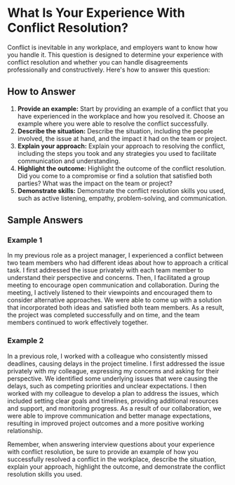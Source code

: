 What Is Your Experience With Conflict Resolution?
======================================================================

Conflict is inevitable in any workplace, and employers want to know how you handle it. This question is designed to determine your experience with conflict resolution and whether you can handle disagreements professionally and constructively. Here's how to answer this question:

How to Answer
-------------

1. **Provide an example:** Start by providing an example of a conflict that you have experienced in the workplace and how you resolved it. Choose an example where you were able to resolve the conflict successfully.
2. **Describe the situation:** Describe the situation, including the people involved, the issue at hand, and the impact it had on the team or project.
3. **Explain your approach:** Explain your approach to resolving the conflict, including the steps you took and any strategies you used to facilitate communication and understanding.
4. **Highlight the outcome:** Highlight the outcome of the conflict resolution. Did you come to a compromise or find a solution that satisfied both parties? What was the impact on the team or project?
5. **Demonstrate skills:** Demonstrate the conflict resolution skills you used, such as active listening, empathy, problem-solving, and communication.

Sample Answers
--------------

### Example 1

In my previous role as a project manager, I experienced a conflict between two team members who had different ideas about how to approach a critical task. I first addressed the issue privately with each team member to understand their perspective and concerns. Then, I facilitated a group meeting to encourage open communication and collaboration. During the meeting, I actively listened to their viewpoints and encouraged them to consider alternative approaches. We were able to come up with a solution that incorporated both ideas and satisfied both team members. As a result, the project was completed successfully and on time, and the team members continued to work effectively together.

### Example 2

In a previous role, I worked with a colleague who consistently missed deadlines, causing delays in the project timeline. I first addressed the issue privately with my colleague, expressing my concerns and asking for their perspective. We identified some underlying issues that were causing the delays, such as competing priorities and unclear expectations. I then worked with my colleague to develop a plan to address the issues, which included setting clear goals and timelines, providing additional resources and support, and monitoring progress. As a result of our collaboration, we were able to improve communication and better manage expectations, resulting in improved project outcomes and a more positive working relationship.

Remember, when answering interview questions about your experience with conflict resolution, be sure to provide an example of how you successfully resolved a conflict in the workplace, describe the situation, explain your approach, highlight the outcome, and demonstrate the conflict resolution skills you used.
